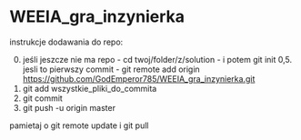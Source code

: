# WEEIA_gra_inzynierka

instrukcje dodawania do repo:

0. jeśli jeszcze nie ma repo - cd twoj/folder/z/solution - i potem git init
0,5. jesli to pierwszy commit - git remote add origin https://github.com/GodEmperor785/WEEIA_gra_inzynierka.git
1. git add wszystkie_pliki_do_commita
2. git commit
3. git push -u origin master

pamietaj o git remote update i git pull
